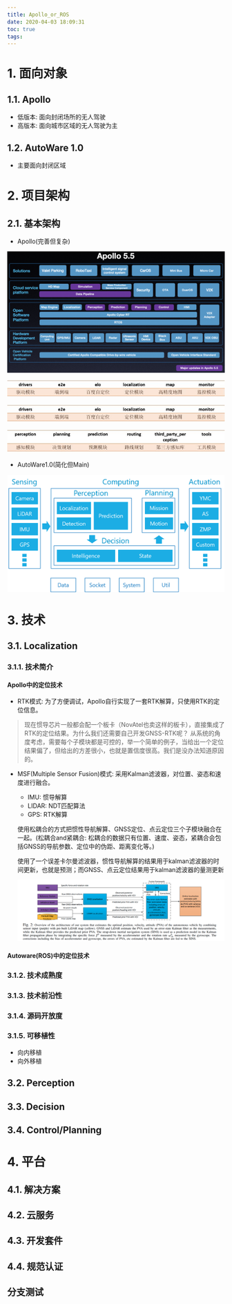 ```yaml
---
title: Apollo_or_ROS
date: 2020-04-03 18:09:31
toc: true
tags:
---
```


# 1. 面向对象

## 1.1. Apollo

- 低版本: 面向封闭场所的无人驾驶
- 高版本: 面向城市区域的无人驾驶为主

## 1.2. AutoWare 1.0

- 主要面向封闭区域

# 2. 项目架构

## 2.1. 基本架构

- Apollo(完善但复杂)

![](Apollo-or-ROS/2020-04-03-18-23-16.png)

![](Apollo-or-ROS/2020-04-04-11-00-58.png)

![](Apollo-or-ROS/2020-04-04-11-01-04.png)

![](Apollo-or-ROS/2020-04-04-11-01-09.png)

- AutoWare1.0(简化但Main)

![](Apollo-or-ROS/2020-04-03-18-26-02.png)

# 3. 技术

## 3.1. Localization

### 3.1.1. 技术简介

#### Apollo中的定位技术

- RTK模式: 为了方便调试，Apollo自行实现了一套RTK解算，只使用RTK的定位信息。

> 现在惯导芯片一般都会配一个板卡（NovAtel也卖这样的板卡），直接集成了RTK的定位结果。为什么我们还需要自己开发GNSS-RTK呢？ 
> 从系统的角度考虑，需要每个子模块都是可控的，举一个简单的例子，当给出一个定位结果偏了，但给出的方差很小，也就是置信度很高。我们是没办法知道原因的。

- MSF(Multiple Sensor Fusion)模式: 采用Kalman滤波器，对位置、姿态和速度进行融合。
  
  - IMU: 惯导解算
  - LIDAR: NDT匹配算法
  - GPS: RTK解算
  
  使用松耦合的方式把惯性导航解算、GNSS定位、点云定位三个子模块融合在一起。(松耦合and紧耦合: 松耦合的数据只有位置、速度、姿态，紧耦合会包括GNSS的导航参数、定位中的伪距、距离变化等。)

  使用了一个误差卡尔曼滤波器，惯性导航解算的结果用于kalman滤波器的时间更新，也就是预测；而GNSS、点云定位结果用于kalman滤波器的量测更新
  
  ![](Apollo-or-ROS/2020-04-04-11-32-05.png)

#### Autoware(ROS)中的定位技术



### 3.1.2. 技术成熟度

### 3.1.3. 技术前沿性

### 3.1.4. 源码开放度

### 3.1.5. 可移植性

- 向内移植
- 向外移植

## 3.2. Perception

## 3.3. Decision

## 3.4. Control/Planning

# 4. 平台

## 4.1. 解决方案

## 4.2. 云服务

## 4.3. 开发套件

## 4.4. 规范认证

## 分支测试
